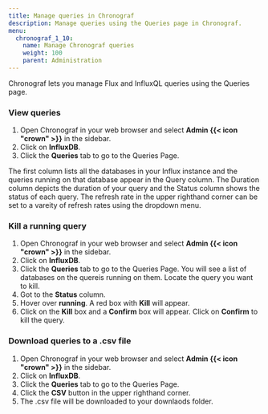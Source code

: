 ```yaml
---
title: Manage queries in Chronograf
description: Manage queries using the Queries page in Chronograf.
menu:
  chronograf_1_10:
    name: Manage Chronograf queries
    weight: 100
    parent: Administration
---
```


Chronograf lets you manage Flux and InfluxQL queries using the Queries page.  

### View queries

1. Open Chronograf in your web browser and select **Admin {{< icon "crown" >}}** in the sidebar.
2. Click on **InfluxDB**. 
3. Click the **Queries** tab to go to the Queries Page.

The first column lists all the databases in your Influx instance and the queries running on that database appear in the Query column.  The Duration column depicts the duration of your query and the Status column shows the status of each query.  The refresh rate in the upper righthand corner can be set to a vareity of refresh rates using the dropdown menu.

### Kill a running query

1. Open Chronograf in your web browser and select **Admin {{< icon "crown" >}}** in the sidebar. 
2. Click on **InfluxDB**. 
3. Click the **Queries** tab to go to the Queries Page.  You will see a list of databases on the quereis running on them.  Locate the query you want to kill.
4. Got to the **Status** column.
5. Hover over **running**.  A red box with **Kill** will appear. 
6. Click on the **Kill** box and a **Confirm** box will appear. Click on **Confirm** to kill the query. 

### Download queries to a .csv file

1. Open Chronograf in your web browser and select **Admin {{< icon "crown" >}}** in the sidebar. 
2. Click on **InfluxDB**. 
3. Click the **Queries** tab to go to the Queries Page.
4. Click the **CSV** button in the upper righthand corner.
5. The .csv file will be downloaded to your downlaods folder. 




